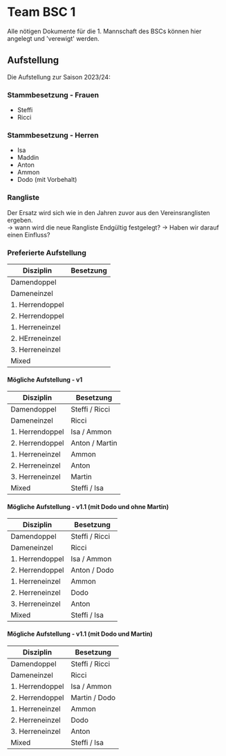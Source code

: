 # Team BSC 1

Alle nötigen Dokumente für die 1. Mannschaft des BSCs können hier angelegt und 'verewigt' werden.

## Aufstellung

Die Aufstellung zur Saison 2023/24:

### Stammbesetzung - Frauen

- Steffi
- Ricci

### Stammbesetzung - Herren

- Isa
- Maddin
- Anton
- Ammon
- Dodo (mit Vorbehalt)


### Rangliste

Der Ersatz wird sich wie in den Jahren zuvor aus den Vereinsranglisten ergeben. <br>
-> wann wird die neue Rangliste Endgültig festgelegt? 
-> Haben wir darauf einen Einfluss? 

### Preferierte Aufstellung

| Disziplin       | Besetzung |
|-----------------|-----------|
| Damendoppel     |           |
| Dameneinzel     |           |
| 1. Herrendoppel |           |
| 2. Herrendoppel |           |
| 1. Herreneinzel |           |
| 2. HErreneinzel |           |
| 3. Herreneinzel |           |
| Mixed           |           |

#### Mögliche Aufstellung - v1

| Disziplin       | Besetzung      |
|-----------------|----------------|
| Damendoppel     | Steffi / Ricci |
| Dameneinzel     | Ricci          |
| 1. Herrendoppel | Isa / Ammon    |
| 2. Herrendoppel | Anton / Martin |
| 1. Herreneinzel | Ammon          |
| 2. Herreneinzel | Anton          |
| 3. Herreneinzel | Martin         |
| Mixed           | Steffi / Isa   |

#### Mögliche Aufstellung - v1.1 (mit Dodo und ohne Martin)

| Disziplin       | Besetzung      |
|-----------------|----------------|
| Damendoppel     | Steffi / Ricci |
| Dameneinzel     | Ricci          |
| 1. Herrendoppel | Isa / Ammon    |
| 2. Herrendoppel | Anton / Dodo   |
| 1. Herreneinzel | Ammon          |
| 2. Herreneinzel | Dodo           |
| 3. Herreneinzel | Anton          |
| Mixed           | Steffi / Isa   |

#### Mögliche Aufstellung - v1.1 (mit Dodo und Martin)

| Disziplin       | Besetzung      |
|-----------------|----------------|
| Damendoppel     | Steffi / Ricci |
| Dameneinzel     | Ricci          |
| 1. Herrendoppel | Isa / Ammon    |
| 2. Herrendoppel | Martin / Dodo  |
| 1. Herreneinzel | Ammon          |
| 2. Herreneinzel | Dodo           |
| 3. Herreneinzel | Anton          |
| Mixed           | Steffi / Isa   |